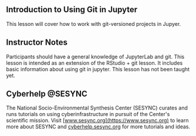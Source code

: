 ## Introduction to Using Git in Jupyter

This lesson will cover how to work with git-versioned projects in Jupyer.


## Instructor Notes

Participants should have a general knowledge of JupyterLab and git.
This lesson is intended as an extension of the RStudio + git lesson. 
It includes basic information about using git in jupyter. 
This lesson has not been taught yet. 

## Cyberhelp @SESYNC

The National Socio-Environmental Synthesis Center (SESYNC) curates and runs
tutorials on using cyberinfrastructure in pursuit of the Center's scientific
mission. Visit [www.sesync.org](https://www.sesync.org) to learn more about
SESYNC and [cyberhelp.sesync.org](https://cyberhelp.sesync.org) for more
tutorials and ideas.